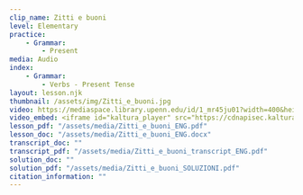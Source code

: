 ```yaml
---
clip_name: Zitti e buoni
level: Elementary
practice: 
    - Grammar: 
        - Present
media: Audio
index: 
    - Grammar: 
        - Verbs - Present Tense
layout: lesson.njk
thumbnail: /assets/img/Zitti_e_buoni.jpg
video: https://mediaspace.library.upenn.edu/id/1_mr45ju01?width=400&height=285&playerId=52628472
video_embed: <iframe id="kaltura_player" src="https://cdnapisec.kaltura.com/p/1147242/sp/114724200/embedIframeJs/uiconf_id/9757771/partner_id/1147242?iframeembed=true&playerId=kaltura_player&entry_id=1_mr45ju01&flashvars[streamerType]=auto&amp;flashvars[localizationCode]=en&amp;flashvars[sideBarContainer.plugin]=true&amp;flashvars[sideBarContainer.position]=left&amp;flashvars[sideBarContainer.clickToClose]=true&amp;flashvars[chapters.plugin]=true&amp;flashvars[chapters.layout]=vertical&amp;flashvars[chapters.thumbnailRotator]=false&amp;flashvars[streamSelector.plugin]=true&amp;flashvars[EmbedPlayer.SpinnerTarget]=videoHolder&amp;flashvars[dualScreen.plugin]=true&amp;flashvars[Kaltura.addCrossoriginToIframe]=true&amp;&wid=1_lyg5uarv" width="400" height="285" allowfullscreen webkitallowfullscreen mozAllowFullScreen allow="autoplay *; fullscreen *; encrypted-media *" sandbox="allow-downloads allow-forms allow-same-origin allow-scripts allow-top-navigation allow-pointer-lock allow-popups allow-modals allow-orientation-lock allow-popups-to-escape-sandbox allow-presentation allow-top-navigation-by-user-activation" frameborder="0" title="Zitti_e_buoni"></iframe>
lesson_pdf: "/assets/media/Zitti_e_buoni_ENG.pdf"
lesson_doc: "/assets/media/Zitti_e_buoni_ENG.docx"
transcript_doc: ""
transcript_pdf: "/assets/media/Zitti_e_buoni_transcript_ENG.pdf"
solution_doc: ""
solution_pdf: "/assets/media/Zitti_e_buoni_SOLUZIONI.pdf"
citation_information: ""
---
```

